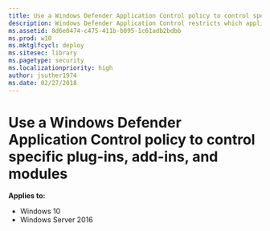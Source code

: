 ```yaml
---
title: Use a Windows Defender Application Control policy to control specific plug-ins, add-ins, and modules  (Windows 10)
description: Windows Defender Application Control restricts which applications users are allowed to run and the code that runs in the system core.
ms.assetid: 8d6e0474-c475-411b-b095-1c61adb2bdbb
ms.prod: w10
ms.mktglfcycl: deploy
ms.sitesec: library
ms.pagetype: security
ms.localizationpriority: high
author: jsuther1974
ms.date: 02/27/2018
---
```


# Use a Windows Defender Application Control policy to control specific plug-ins, add-ins, and modules 

**Applies to:**

-   Windows 10
-   Windows Server 2016